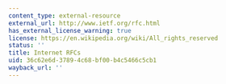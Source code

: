 ```yaml
---
content_type: external-resource
external_url: http://www.ietf.org/rfc.html
has_external_license_warning: true
license: https://en.wikipedia.org/wiki/All_rights_reserved
status: ''
title: Internet RFCs
uid: 36c62e6d-3789-4c68-bf00-b4c5466c5cb1
wayback_url: ''
---
```

